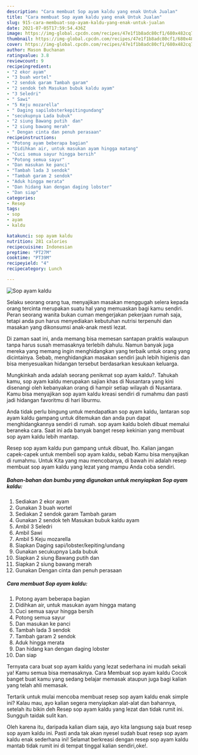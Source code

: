 ```yaml
---
description: "Cara membuat Sop ayam kaldu yang enak Untuk Jualan"
title: "Cara membuat Sop ayam kaldu yang enak Untuk Jualan"
slug: 915-cara-membuat-sop-ayam-kaldu-yang-enak-untuk-jualan
date: 2021-07-05T17:59:54.436Z
image: https://img-global.cpcdn.com/recipes/47e1f1b8adc80cf1/680x482cq70/sop-ayam-kaldu-foto-resep-utama.jpg
thumbnail: https://img-global.cpcdn.com/recipes/47e1f1b8adc80cf1/680x482cq70/sop-ayam-kaldu-foto-resep-utama.jpg
cover: https://img-global.cpcdn.com/recipes/47e1f1b8adc80cf1/680x482cq70/sop-ayam-kaldu-foto-resep-utama.jpg
author: Mason Buchanan
ratingvalue: 3.8
reviewcount: 9
recipeingredient:
- "2 ekor ayam"
- "3 buah wortel"
- "2 sendok garam Tambah garam"
- "2 sendok teh Masukan bubuk kaldu ayam"
- "3 Seledri"
- " Sawi"
- "5 Keju mozarella"
- " Daging sapilobsterkepitingundang"
- "secukupnya Lada bubuk"
- "2 siung Bawang putih  dan"
- "2 siung bawang merah"
- " Dengan cinta dan penuh perasaan"
recipeinstructions:
- "Potong ayam beberapa bagian"
- "Didihkan air, untuk masukan ayam hingga matang"
- "Cuci semua sayur hingga bersih"
- "Potong semua sayur"
- "Dan masukan ke panci"
- "Tambah lada 3 sendok"
- "Tambah garam 2 sendok"
- "Aduk hingga merata"
- "Dan hidang kan dengan daging lobster"
- "Dan siap"
categories:
- Resep
tags:
- sop
- ayam
- kaldu

katakunci: sop ayam kaldu 
nutrition: 281 calories
recipecuisine: Indonesian
preptime: "PT27M"
cooktime: "PT39M"
recipeyield: "4"
recipecategory: Lunch

---
```



![Sop ayam kaldu](https://img-global.cpcdn.com/recipes/47e1f1b8adc80cf1/680x482cq70/sop-ayam-kaldu-foto-resep-utama.jpg)

Selaku seorang orang tua, menyajikan masakan menggugah selera kepada orang tercinta merupakan suatu hal yang memuaskan bagi kamu sendiri. Peran seorang  wanita bukan cuman mengerjakan pekerjaan rumah saja, tetapi anda pun harus menyediakan kebutuhan nutrisi terpenuhi dan masakan yang dikonsumsi anak-anak mesti lezat.

Di zaman  saat ini, anda memang bisa memesan santapan praktis walaupun tanpa harus susah memasaknya terlebih dahulu. Namun banyak juga mereka yang memang ingin menghidangkan yang terbaik untuk orang yang dicintainya. Sebab, menghidangkan masakan sendiri jauh lebih higienis dan bisa menyesuaikan hidangan tersebut berdasarkan kesukaan keluarga. 



Mungkinkah anda adalah seorang penikmat sop ayam kaldu?. Tahukah kamu, sop ayam kaldu merupakan sajian khas di Nusantara yang kini disenangi oleh kebanyakan orang di hampir setiap wilayah di Nusantara. Kamu bisa menyajikan sop ayam kaldu kreasi sendiri di rumahmu dan pasti jadi hidangan favoritmu di hari liburmu.

Anda tidak perlu bingung untuk mendapatkan sop ayam kaldu, lantaran sop ayam kaldu gampang untuk ditemukan dan anda pun dapat menghidangkannya sendiri di rumah. sop ayam kaldu boleh dibuat memalui beraneka cara. Saat ini ada banyak banget resep kekinian yang membuat sop ayam kaldu lebih mantap.

Resep sop ayam kaldu pun gampang untuk dibuat, lho. Kalian jangan capek-capek untuk membeli sop ayam kaldu, sebab Kamu bisa menyajikan di rumahmu. Untuk Kita yang mau mencobanya, di bawah ini adalah resep membuat sop ayam kaldu yang lezat yang mampu Anda coba sendiri.

<!--inarticleads1-->

##### Bahan-bahan dan bumbu yang digunakan untuk menyiapkan Sop ayam kaldu:

1. Sediakan 2 ekor ayam
1. Gunakan 3 buah wortel
1. Sediakan 2 sendok garam Tambah garam
1. Gunakan 2 sendok teh Masukan bubuk kaldu ayam
1. Ambil 3 Seledri
1. Ambil  Sawi
1. Ambil 5 Keju mozarella
1. Siapkan  Daging sapi/lobster/kepiting/undang
1. Gunakan secukupnya Lada bubuk
1. Siapkan 2 siung Bawang putih  dan
1. Siapkan 2 siung bawang merah
1. Gunakan  Dengan cinta dan penuh perasaan




<!--inarticleads2-->

##### Cara membuat Sop ayam kaldu:

1. Potong ayam beberapa bagian
1. Didihkan air, untuk masukan ayam hingga matang
1. Cuci semua sayur hingga bersih
1. Potong semua sayur
1. Dan masukan ke panci
1. Tambah lada 3 sendok
1. Tambah garam 2 sendok
1. Aduk hingga merata
1. Dan hidang kan dengan daging lobster
1. Dan siap




Ternyata cara buat sop ayam kaldu yang lezat sederhana ini mudah sekali ya! Kamu semua bisa memasaknya. Cara Membuat sop ayam kaldu Cocok banget buat kamu yang sedang belajar memasak ataupun juga bagi kalian yang telah ahli memasak.

Tertarik untuk mulai mencoba membuat resep sop ayam kaldu enak simple ini? Kalau mau, ayo kalian segera menyiapkan alat-alat dan bahannya, setelah itu bikin deh Resep sop ayam kaldu yang lezat dan tidak rumit ini. Sungguh taidak sulit kan. 

Oleh karena itu, daripada kalian diam saja, ayo kita langsung saja buat resep sop ayam kaldu ini. Pasti anda tak akan nyesel sudah buat resep sop ayam kaldu enak sederhana ini! Selamat berkreasi dengan resep sop ayam kaldu mantab tidak rumit ini di tempat tinggal kalian sendiri,oke!.


